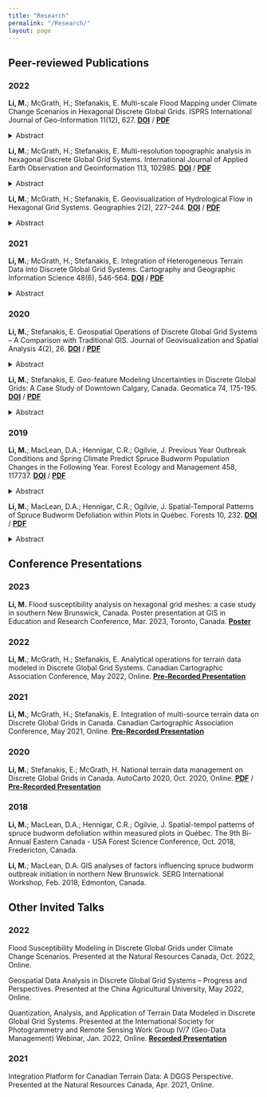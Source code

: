 ```yaml
---
title: "Research"
permalink: "/Research/"
layout: page
---
```


## Peer-reviewed Publications
### 2022
**Li, M.**; McGrath, H.; Stefanakis, E. Multi-scale Flood Mapping under Climate Change Scenarios in Hexagonal Discrete Global Grids. ISPRS International Journal of Geo-Information 11(12), 627. [**DOI**](https://doi.org/10.3390/ijgi11120627) / [**PDF**](https://Erin-1919.github.io/assets/pdf/2022d%20Li%20et%20al.pdf)

<details>
  <summary>Abstract</summary>
Among the most prevalent natural hazards, flooding has been threatening human lives and properties. Robust flood simulation is required for effective response and prevention. Machine learning is widely used in flood modeling due to its high performance and scalability. Nonetheless, data pre-processing of heterogeneous sources can be cumbersome, and traditional data processing and modeling have been limited to a single resolution. This study employed an Icosahedral Snyder Equal Area Aperture 3 Hexagonal Discrete Global Grid System (ISEA3H DGGS) as a scalable, standard spatial framework for computation, integration, and analysis of multi-source geospatial data. We managed to incorporate external machine learning algorithms with a DGGS-based data framework, and project future flood risks under multiple climate change scenarios for southern New Brunswick, Canada. A total of 32 explanatory factors including topographical, hydrological, geomorphic, meteorological, and anthropogenic were investigated. Results showed that low elevation and proximity to permanent waterbodies were primary factors of flooding events, and rising spring temperatures can increase flood risk. Flooding extent was predicted to occupy 135–203% of the 2019 flood area, one of the most recent major flooding events, by the year 2100. Our results assisted in understanding the potential impact of climate change on flood risk, and indicated the feasibility of DGGS as the standard data fabric for heterogeneous data integration and incorporated in multi-scale data mining.
</details>

**Li, M.**; McGrath, H.; Stefanakis, E. Multi-resolution topographic analysis in hexagonal Discrete Global Grid Systems. International Journal of Applied Earth Observation and Geoinformation 113, 102985. [**DOI**](https://doi.org/10.1016/j.jag.2022.102985) / [**PDF**](https://Erin-1919.github.io/assets/pdf/2022c%20Li%20et%20al.pdf)

<details>
  <summary>Abstract</summary>
Discrete Global Grid Systems (DGGS) have been increasingly adopted as a standard framework for multi-source geospatial data. Previous research largely studied the mathematical foundation of discrete global grids, developed open-source libraries, and explored their application as data integration platforms. This study investigated the multi-resolution terrain analysis in a pure hexagonal DGGS environment, including descriptive statistics, topographic parameters, and topographic indices. Experiments across multiple grid resolutions were carried out in three study areas with different terrain roughness in Alberta, Canada. Five algorithms were proposed to calculate both the slope gradient and terrain aspect. A cell-based pair-wise comparison showed a strong positive correlation between the gradient values as calculated from five algorithms. The grid resolutions as well as the terrain roughness had a clear effect on the computed slope gradient and topographic indices. This research aims to enhance the analytical functionality of hexagonal DGGS to better support decision-making in real world problems.
</details>

**Li, M.**; McGrath, H.; Stefanakis, E. Geovisualization of Hydrological Flow in Hexagonal Grid Systems. Geographies 2(2), 227–244. [**DOI**](https://doi.org/10.3390/geographies2020016) / [**PDF**](https://Erin-1919.github.io/assets/pdf/2022a%20Li%20et%20al.pdf)

<details>
  <summary>Abstract</summary>
Recent research has extended conventional hydrological algorithms into a hexagonal grid and noted that hydrological modeling on a hexagonal mesh grid outperformed that on a rectangular grid. Among the hydrological products, flow routing grids are the base of many other hydrological simulations, such as flow accumulation, watershed delineation, and stream networks. However, most of the previous research adopted the D6 algorithm, which is analogous to the D8 algorithm over a rectangular grid, to produce flow routing. This paper explored another four methods regarding generating flow directions in a hexagonal grid, based on four algorithms of slope aspect computation. We also developed and visualized hexagonal-grid-based hydrological operations, including flow accumulation, watershed delineation, and hydrological indices computation. Experiments were carried out across multiple grid resolutions with various terrain roughness. The results showed that flow direction can vary among different approaches, and the impact of such variation can propagate to flow accumulation, watershed delineation, and hydrological indices production, which was reflected by the cell-wise comparison and visualization. This research is practical for hydrological analysis in hexagonal, hierarchical grids, such as Discrete Global Grid Systems, and the developed operations can be used in flood modeling in the real world. 
</details>

### 2021
**Li, M.**; McGrath, H.; Stefanakis, E. Integration of Heterogeneous Terrain Data into Discrete Global Grid Systems. Cartography and Geographic Information Science 48(6), 546-564. [**DOI**](https://doi.org/10.1080/15230406.2021.1966648) / [**PDF**](https://Erin-1919.github.io/assets/pdf/2021%20Li%20et%20al.pdf)

<details>
  <summary>Abstract</summary>
The Canadian Digital Elevation Model (CDEM) and the High-Resolution Digital Elevation Model (HRDEM) released by Natural Resources Canada are primary terrain data sources in Canada. Due to their different coverage, datums, resolutions, and accuracies, a standardized framework for national elevation data across various scales is required. This study provides new insights into the adoption of Discrete Global Grid Systems (DGGS) to facilitate the integration of multi-source terrain data at various granularities. In particular, the Icosahedral Snyder Equal Area Aperture 3 Hexagonal Grid (ISEA3H) was employed, and quantization, integration, and aggregation were conducted on this framework. To demonstrate the modeling process, an experiment was undertaken for two areas in Ontario, taking advantage of parallel computing which was beneficial from the discreteness of DGGS cells. The accuracy of the modeled elevations was estimated by referring to the ground-surveyed values and was included in the spatially referenced metadata as an indicator of data quality. This research can serve as a guide for future development of a national elevation service, providing consistent, multi-resolution elevations and avoiding complex, duplicated pre-processing at the user’s end. Future investigation into an operational integration platform to support real-world decision-making, as well as the DGGS-powered geospatial datacube, is recommended.
</details>

### 2020
**Li, M.**; Stefanakis, E. Geospatial Operations of Discrete Global Grid Systems – A Comparison with Traditional GIS. Journal of Geovisualization and Spatial Analysis 4(2), 26. [**DOI**](https://doi.org/10.1007/s41651-020-00066-3) / [**PDF**](https://Erin-1919.github.io/assets/pdf/2020%20Li%20and%20Stefanakis.pdf)

<details>
  <summary>Abstract</summary>
As the foundation of the next-generation Digital Earth, Discrete Global Grid Systems (DGGS) have demonstrated both theoretical and practical development, with a variety of state-of-the-art implementations proposed. These emerging DGGS platforms or libraries support preliminary operations such as quantization, cell-level navigation, and conversion between cell addresses and geographical coordinates, while leaving the other more complicated functions unexplored. This paper discusses the functional operations in a DGGS environment, including the essential operations defined by the Open Geospatial Consortium (OGC) Abstract Specification, and the extended operations potentially supported by DGGS. The extended operations are discussed in comparison to the traditional GIS, from the aspects of database techniques, data pre-processing and manipulation, spatial analysis and data interpretation, data computation, and data visualization. It was found that with the OGC-required operations and pre-processing operations as the baseline of development, some function algorithms can facilitate the algorithm development of other analytical functions. Several future research directions regarding the data modeling uncertainties, extended analytic algorithm development, and database and computation technologies are presented. This paper provides a comparison between DGGS and traditional GIS operations and can serve as a reference for future DGGS operation development.
</details>

**Li, M.**; Stefanakis, E. Geo-feature Modeling Uncertainties in Discrete Global Grids: A Case Study of Downtown Calgary, Canada. Geomatica 74, 175-195.  [**DOI**](https://doi.org/10.1139/geomat-2020-0011) / [**PDF**](https://Erin-1919.github.io/assets/pdf/2020b%20Li%20and%20Stefanakis.pdf)

<details>
  <summary>Abstract</summary>
The Open Geospatial Consortium has officially adopted discrete global grid systems (DGGS) as a new option for Earth reference standards. Many state-of-the-art DGGS implementations have been developed, revealing the potential for DGGS applications. Before the wide application of DGGS in solving real-world problems, however, the potential uncertainties of modeling on DGGS should be investigated and documented. This study focused on the uncertainties of geo-feature modeling on DGGS, quantitatively measured the point position displacement and line and polygon features’ geometry distortion, and evaluated the validity of topological relationships. Specifically, traffic cameras (points), main streets (lines), and land-cover classes (polygons) of downtown Calgary (AB, Canada) were modeled in various DGGS configurations at multiple resolutions. Results showed that the point displacement and polygon distortion generally reduced when being modeled at a higher resolution. The tessellations with the monotonical convergence characteristic are recommended if cell indices are expected to represent levels of model precision. Line features’ fidelity was affected by grid tessellations, resolution levels, grid orientation relative to the Earth, and the rotated line directions. The degree of the line distortion was not straightforward to forecast. Maintaining the topological validity between spatial objects with various granularities was challenging and needed further algorithm development for DGGS implementations. The study outcomes can serve as useful guidelines in the selection among grid types, refinement ratios, and resolution levels when applying DGGS implementations to urban environments. This paper also pinpoints several research directions that can benefit the quantization and analysis of vector features on DGGS.
</details>

### 2019
**Li, M.**; MacLean, D.A.; Hennigar, C.R.; Ogilvie, J. Previous Year Outbreak Conditions and Spring Climate Predict Spruce Budworm Population Changes in the Following Year. Forest Ecology and Management 458, 117737. [**DOI**](https://doi.org/10.1016/j.foreco.2019.117737) / [**PDF**](https://Erin-1919.github.io/assets/pdf/2019b%20Li%20et%20al.pdf)

<details>
  <summary>Abstract</summary>
We determined effects of local spruce budworm (Choristoneura fumiferana Clem.; SBW) population level, proximity to sites with high SBW populations, insecticide spray, and environmental variables on SBW populations from 2014 to 2018, the outbreak initiation period in northern New Brunswick, Canada. SBW second instar larvae (L2) per branch data collected at 1100–2000 sample points per year were used to create annual interpolated population rasters. Fishnet sample points extracted from these rasters were overlaid with georeferenced layers of 46 possible predictor variables including forest composition, climate, topography, site quality, and insecticide treatment. Results showed that local SBW population in the previous year, proximity to sites with high SBW populations, and early spring climate were consistently the most important predictors over the 5 study years. Simultaneous autoregressive models were used to address spatial autocorrelation when forecasting the SBW L2 population, and a linear mixed effects model was fit to aggregate data for 2015–2018. The models reduced spatial dependence in the residuals, and explained 68–79% of variance in annual L2 levels and 53% of variance over the 4 years combined. Sensitivity analysis showed that locations with 5–10 more SBW L2 per branch than observed values, or 20–40 km closer to high population sites in the previous year could have up to 24 more L2 in the current year. Cumulative degree days in April helped to estimate the upper and lower bounds of the population. Expansion and retraction of SBW outbreak initiation were mathematically described. Understanding which variables influence SBW outbreak initiation and population level assists in design of small area target-specific insecticide spray applications and helps focus SBW L2 sampling on predicted outbreak hot spots.
</details>

**Li, M.**; MacLean, D.A.; Hennigar, C.R.; Ogilvie, J. Spatial-Temporal Patterns of Spruce Budworm Defoliation within Plots in Québec. Forests 10, 232. [**DOI**](https://doi.org/10.3390/f10030232) / [**PDF**](https://Erin-1919.github.io/assets/pdf/2019a%20Li%20et%20al.pdf)

<details>
  <summary>Abstract</summary>
We investigated the spatial-temporal patterns of spruce budworm (Choristoneura fumiferana (Clem.); SBW) defoliation within 57 plots over 5 years during the current SBW outbreak in Québec. Although spatial-temporal variability of SBW defoliation has been studied at several scales, the spatial dependence between individual defoliated trees within a plot has not been quantified, and effects of defoliation level of neighboring trees have not been addressed. We used spatial autocorrelation analyses to determine patterns of defoliation of trees (clustered, dispersed, or random) for plots and for individual trees. From 28% to 47% of plots had significantly clustered defoliation during the 5 years. Plots with clustered defoliation generally had higher mean defoliation per plot and higher deviation of defoliation. At the individual-tree-level, we determined ‘hot spot trees’ (highly defoliated trees surrounded by other highly defoliated trees) and ‘cold spot trees’ (lightly defoliated trees surrounded by other lightly defoliated trees) within each plot using local Getis-Ord Gi* analysis. Results revealed that 11 to 27 plots had hot spot trees and 27% to 64% of them had mean defoliation <25%, while plots with 75% to 100% defoliation had either cold spot trees or non-significant spots, which suggested that whether defoliation was high or low enough to be a hot or cold spot depended on the defoliation level of the entire plot. We fitted individual-tree balsam fir defoliation regression models as a function of plot and surrounding tree characteristics (using search radii of 3–5 m). The best model contained plot average balsam fir defoliation and subject tree basal area, and these two variables explained 80% of the variance, which was 2% to 5% higher than the variability explained by the neighboring tree defoliation, over the 3–5 m search radii tested. We concluded that plot-level defoliation and basal area were adequate for modeling individual tree defoliation, and although clustering of defoliation was evident, larger plots were needed to determine the optimum neighborhood radius for predicting defoliation on an individual. Spatial autocorrelation analysis can serve as an objective way to quantify such ecological patterns.
</details>

## Conference Presentations
### 2023
**Li, M.** Flood susceptibility analysis on hexagonal grid meshes: a case study in southern New Brunswick, Canada. Poster presentation at GIS in Education and Research Conference, Mar. 2023, Toronto, Canada. [**Poster**](https://github.com/Erin-1919/Erin-1919.github.io/assets/pdf/ESRI_poster_Li_2022.pdf)

### 2022
**Li, M.**; McGrath, H.; Stefanakis, E. Analytical operations for terrain data modeled in Discrete Global Grid Systems. Canadian Cartographic Association Conference, May 2022, Online. [**Pre-Recorded Presentation**](https://drive.google.com/file/d/1DECGOtfzUCyaSrtsDGUxXjXPVS3JcYSJ/view?usp=sharing)
  
### 2021
**Li, M.**; McGrath, H.; Stefanakis, E. Integration of multi-source terrain data on Discrete Global Grids in Canada. Canadian Cartographic Association Conference, May 2021, Online. [**Pre-Recorded Presentation**](https://drive.google.com/file/d/1I0YnzykCr2wq41E5z4sy4xFBjiChINmA/view?usp=sharing)

### 2020
**Li, M.**; Stefanakis, E.; McGrath, H. National terrain data management on Discrete Global Grids in Canada. AutoCarto 2020, Oct. 2020, Online. [**PDF**](https://cartogis.org/docs/autocarto/2020/docs/abstracts/3h%20National%20Terrain%20Data%20Management%20on%20Discrete%20Global%20Grids%20in%20Canada.pdf) / [**Pre-Recorded Presentation**](https://cartogis.org/docs/autocarto/2020/docs/presentations/3h%20National%20Terrain%20Data%20Management%20on%20Discrete%20Global%20Grids%20in%20Canada.mp4)

### 2018
**Li, M.**; MacLean, D.A.; Hennigar, C.R.; Ogilvie, J. Spatial-tempol patterns of spruce budworm defoliation within measured plots in Québec. The 9th Bi-Annual Eastern Canada - USA Forest Science Conference, Oct. 2018, Fredericton, Canada.

**Li, M.**; MacLean, D.A. GIS analyses of factors influencing spruce budworm outbreak initiation in northern New Brunswick. SERG International Workshop, Feb. 2018, Edmonton, Canada.

## Other Invited Talks
### 2022
Flood Susceptibility Modeling in Discrete Global Grids under Climate Change Scenarios. Presented at the Natural Resources Canada, Oct. 2022, Online.

Geospatial Data Analysis in Discrete Global Grid Systems – Progress and Perspectives. Presented at the China Agricultural University, May 2022, Online.  

Quantization, Analysis, and Application of Terrain Data Modeled in Discrete Global Grid Systems. Presented at the International Society for Photogrammetry and Remote Sensing Work Group IV/7 (Geo-Data Management) Webinar, Jan. 2022, Online. [**Recorded Presentation**](https://www.youtube.com/watch?v=FWGl4lSrIyA)

### 2021
Integration Platform for Canadian Terrain Data: A DGGS Perspective. Presented at the Natural Resources Canada, Apr. 2021, Online.
